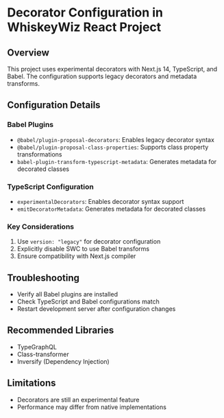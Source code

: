 # Decorator Configuration in WhiskeyWiz React Project

## Overview
This project uses experimental decorators with Next.js 14, TypeScript, and Babel. The configuration supports legacy decorators and metadata transforms.

## Configuration Details

### Babel Plugins
- `@babel/plugin-proposal-decorators`: Enables legacy decorator syntax
- `@babel/plugin-proposal-class-properties`: Supports class property transformations
- `babel-plugin-transform-typescript-metadata`: Generates metadata for decorated classes

### TypeScript Configuration
- `experimentalDecorators`: Enables decorator syntax support
- `emitDecoratorMetadata`: Generates metadata for decorated classes

### Key Considerations
1. Use `version: "legacy"` for decorator configuration
2. Explicitly disable SWC to use Babel transforms
3. Ensure compatibility with Next.js compiler

## Troubleshooting
- Verify all Babel plugins are installed
- Check TypeScript and Babel configurations match
- Restart development server after configuration changes

## Recommended Libraries
- TypeGraphQL
- Class-transformer
- Inversify (Dependency Injection)

## Limitations
- Decorators are still an experimental feature
- Performance may differ from native implementations
